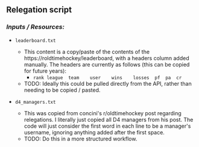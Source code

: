 ## Relegation script

### *Inputs / Resources:*

- `leaderboard.txt`
  - This content is a copy/paste of the contents of the https://roldtimehockey/leaderboard, with a headers column added manually. The headers are currently as follows (this can be copied for future years):
    - `rank	league	team	user	wins	losses	pf	pa	cr`
  - TODO: Ideally this could be pulled directly from the API, rather than needing to be copied / pasted.

- `d4_managers.txt`
  - This was copied from concini's r/oldtimehockey post regarding relegations. I literally just copied all D4 managers from his post. The code will just consider the first word in each line to be a manager's username, ignoring anything added after the first space.
  - TODO: Do this in a more structured workflow.
